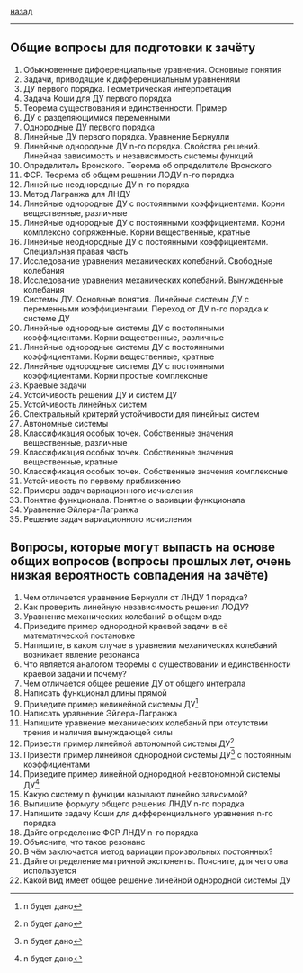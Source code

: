 [назад](diffur.md)
***
## Общие вопросы для подготовки к зачёту
1. Обыкновенные дифференциальные уравнения. Основные понятия
2. Задачи, приводящие к дифференциальным уравнениям
3. ДУ первого порядка. Геометрическая интерпретация
4. Задача Коши для ДУ первого порядка
5. Теорема существования и единственности. Пример
6. ДУ с разделяющимися переменными
7. Однородные ДУ первого порядка
8. Линейные ДУ первого порядка. Уравнение Бернулли
9. Линейные однородные ДУ n-го порядка. Свойства решений. Линейная зависимость и независимость системы функций
10. Определитель Вронского. Теорема об определителе Вронского
11. ФСР. Теорема об общем решении ЛОДУ n-го порядка
12. Линейные неоднородные ДУ n-го порядка
13. Метод Лагранжа для ЛНДУ
14. Линейные однородные ДУ с постоянными коэффициентами. Корни вещественные, различные
15. Линейные однородные ДУ с постоянными коэффициентами. Корни комплексно сопряженные. Корни вещественные, кратные
16. Линейные неоднородные ДУ с постоянными коэффициентами. Специальная правая часть
17. Исследование уравнения механических колебаний. Свободные колебания
18. Исследование уравнения механических колебаний. Вынужденные колебания
19. Системы ДУ. Основные понятия. Линейные системы ДУ с переменными коэффициентами. Переход от ДУ n-го порядка к системе ДУ
20. Линейные однородные системы ДУ с постоянными коэффициентами. Корни вещественные, различные
21. Линейные однородные системы ДУ с постоянными коэффициентами. Корни вещественные, кратные
22. Линейные однородные системы ДУ с постоянными коэффициентами. Корни простые комплексные
23. Краевые задачи
24. Устойчивость решений ДУ и систем ДУ
25. Устойчивость линейных систем
26. Спектральный критерий устойчивости для линейных систем
27. Автономные системы
28. Классификация особых точек. Собственные значения вещественные, различные
29. Классификация особых точек. Собственные значения вещественные, кратные
30. Классификация особых точек. Собственные значения комплексные
31. Устойчивость по первому приближению
32. Примеры задач вариационного исчисления
33. Понятие функционала. Понятие о вариации функционала
34. Уравнение Эйлера-Лагранжа
35. Решение задач вариационного исчисления
## Вопросы, которые могут выпасть на основе общих вопросов (вопросы прошлых лет, очень низкая вероятность совпадения на зачёте)
1. Чем отличается уравнение Бернулли от ЛНДУ 1 порядка?
2. Как проверить линейную независимость решения ЛОДУ?
3. Уравнение механических колебаний в общем виде
4. Приведите пример однородной краевой задачи в её математической постановке
5. Напишите, в каком случае в уравнении механических колебаний возникает явление резонанса
6. Что является аналогом теоремы о существовании и единственности краевой задачи и почему?
7. Чем отличается общее решение ДУ от общего интеграла
8. Написать функционал длины прямой
9. Приведите пример нелинейной системы ДУ[^1]
10. Написать уравнение Эйлера-Лагранжа
11. Напишите уравнение механических колебаний при отсутствии трения и наличия вынуждающей силы
12. Привести пример линейной автономной системы ДУ[^1]
13. Привести пример линейной однородной системы ДУ[^1] с постоянным коэффициентами
14. Приведите пример линейной однородной неавтономной системы ДУ[^1]
15. Какую систему n функции называют линейно зависимой?
16. Выпишите формулу общего решения ЛНДУ n-го порядка
17. Напишите задачу Коши для дифференциального уравнения n-го порядка
18. Дайте определение ФСР ЛНДУ n-го порядка
19. Объясните, что такое резонанс
20. В чём заключается метод вариации произвольных постоянных?
21. Дайте определение матричной экспоненты. Поясните, для чего она используется
22. Какой вид имеет общее решение линейной однородной системы ДУ
[^1]: n будет дано
